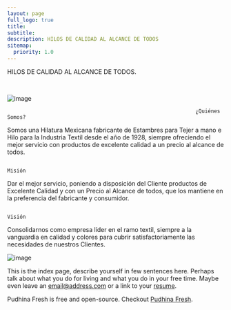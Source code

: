```yaml
---
layout: page
full_logo: true
title: 
subtitle: 
description: HILOS DE CALIDAD AL ALCANCE DE TODOS
sitemap:
  priority: 1.0
---
```

<p class="describe-text">HILOS DE CALIDAD AL ALCANCE DE TODOS.</p>
<br>

![image](https://user-images.githubusercontent.com/124215145/232645535-b10ef5c7-5a3a-4f31-8ed3-6f62d52bfc89.png)

 
 
 
                                                                 ¿Quiénes Somos?
                                                              
Somos una Hilatura Mexicana fabricante de Estambres para Tejer a mano e Hilo para la Industria Textil desde el año de 1928, siempre ofreciendo el mejor servicio con                                                productos de excelente calidad a un precio al alcance de todos.


                                                                     Misión
                                                                     
Dar el mejor servicio, poniendo a disposición del Cliente productos de Excelente Calidad y con un Precio al Alcance de todos, que los mantiene en la preferencia del                                                                fabricante y consumidor.


                                                                      Visión
                                                                      
Consolidarnos como empresa líder en el ramo textil, siempre a la vanguardia en calidad y colores para cubrir satisfactoriamente las necesidades de nuestros Clientes.


![image](https://user-images.githubusercontent.com/124215145/232643165-06da865b-3324-48d2-b7b0-209c67c9c88a.png)

This is the index page, describe yourself in few sentences here. Perhaps talk about what you do for living and what you do in your free time. Maybe even leave an [email@address.com](#) or a link to your [resume](#).

Pudhina Fresh is free and open-source. Checkout [Pudhina Fresh](https://github.com/ritijjain/pudhina-fresh).

<br>
<br>
<br>
<br>
<br>
<br>
<br>
